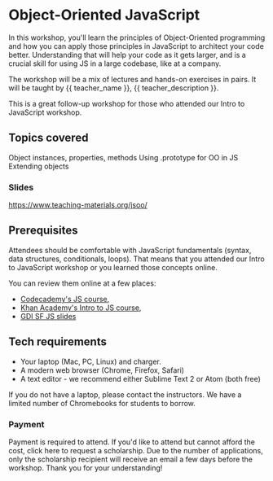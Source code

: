 # Object-Oriented JavaScript

In this workshop, you'll learn the principles of Object-Oriented programming and how you can apply those principles in JavaScript to architect your code better. Understanding that will help your code as it gets larger, and is a crucial skill for using JS in a large codebase, like at a company.

The workshop will be a mix of lectures and hands-on exercises in pairs. It will be taught by {{ teacher_name }}, {{ teacher_description }}.

This is a great follow-up workshop for those who attended our Intro to JavaScript workshop.

## Topics covered

Object instances, properties, methods
Using .prototype for OO in JS
Extending objects 

### Slides

https://www.teaching-materials.org/jsoo/ 

## Prerequisites

Attendees should be comfortable with JavaScript fundamentals (syntax, data structures, conditionals, loops). That means that you attended our Intro to JavaScript workshop or you learned those concepts online.

You can review them online at a few places:

* [Codecademy's JS course](https://www.codecademy.com/tracks/javascript), 
* [Khan Academy's Intro to JS course](https://khanacademy.org/programming),  
* [GDI SF JS slides](http://teaching-materials.org/javascript)


## Tech requirements

* Your laptop (Mac, PC, Linux) and charger.
* A modern web browser (Chrome, Firefox, Safari)
* A text editor - we recommend either Sublime Text 2 or Atom (both free)

If you do not have a laptop, please contact the instructors. We have a limited number of Chromebooks for students to borrow.

### Payment

Payment is required to attend. If you'd like to attend but cannot afford the cost, click here to request a scholarship. Due to the number of applications, only the scholarship recipient will receive an email a few days before the workshop. Thank you for your understanding!
